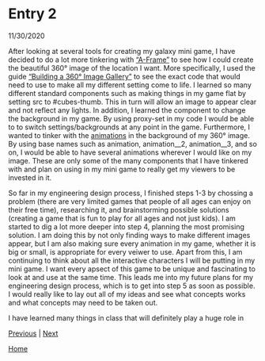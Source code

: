 # Entry 2
11/30/2020

After looking at several tools for creating my galaxy mini game, I have decided to do a lot more tinkering with [“A-Frame”](https://aframe.io/) to see how I could create the beautiful 360° image of the location I want. More specifically, I used the guide [“Building a 360° Image Gallery”](https://aframe.io/docs/1.0.0/guides/building-a-360-image-gallery.html) to see the exact code that would need to use to make all my different setting come to life. I learned so many different standard components such as making things in my game flat by setting src to #cubes-thumb. This in turn will allow an image to appear clear and not reflect any lights. In addition, I learned the component to change the background in my game. By using proxy-set in my code I would be able to to switch settings/backgrounds at any point in the game. Furthermore, I wanted to tinker with the [animations](https://aframe.io/docs/1.0.0/components/animation.html) in the background of my 360° image. By using base names such as animation, animation__2, animation__3, and so on, I would be able to have several animations wherever I would like on my image. These are only some of the many components that I have tinkered with and plan on using in my mini game to really get my viewers to be invested in it. 

So far in my engineering design process, I finished steps 1-3 by chossing a problem (there are very limited games that people of all ages can enjoy on their free time), researching it, and brainstorming possible solutions (creating a game that is fun to play for all ages and not just kids). I am started to dig a lot more deeper into step 4, planning the most promising solution. I am doing this by not only finding ways to make different images appear, but I am also making sure every animation in my game, whether it is big or small, is appropriate for every veiwer to use. Apart from this, I am continuing to think about all the interactive characters I will be putting in my mini game. I want every apsect of this game to be unique and fascinating to look at and use at the same time. This leads me into my future plans for my engineering design process, which is to get into step 5 as soon as possible. I would really like to lay out all of my ideas and see what concepts works and what concepts may need to be taken out. 

I have learned many things in class that will definitely play a huge role in 

[Previous](entry01.md) | [Next](entry03.md)

[Home](../README.md)
